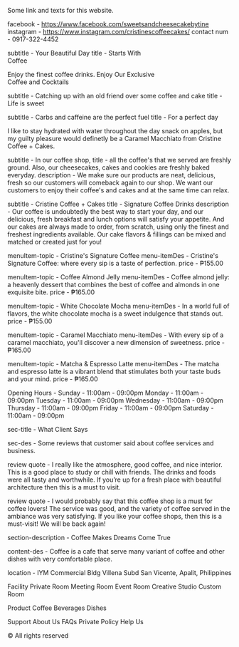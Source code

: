 Some link and texts for this website.

 <!-- For Nav Section -->

facebook - https://www.facebook.com/sweetsandcheesecakebytine
instagram - https://www.instagram.com/cristinescoffeecakes/
contact num - 0917-322-4452

<!-- For Home Section -->

subtitle - Your Beautiful Day
title - Starts With <br> Coffee

Enjoy the finest coffee drinks.
Enjoy Our Exclusive <br> Coffee and Cocktails

subtitle - Catching up with an old friend over some coffee and cake
title - Life is sweet

subtitle - Carbs and caffeine are the perfect fuel
title - For a perfect day

<!-- For About Section -->

I like to stay hydrated with water throughout the day snack on apples, but my guilty pleasure would definetly be a Caramel Macchiato from Cristine Coffee + Cakes.

subtitle - In our coffee shop,
title - all the coffee's that we served are freshly ground. Also, our cheesecakes, cakes and cookies are freshly baked everyday.
description - We make sure our products are neat, delicious, fresh so our customers will comeback again to our shop. We want our customers to enjoy their coffee's and cakes and at the same time can relax.

<!-- For Menu Section -->

subtitle - Cristine Coffee + Cakes
title - Signature Coffee Drinks
description - Our coffee is undoubtedly the best way to start your day, and our delicious, fresh breakfast and lunch options will satisfy your appetite. And our cakes are always made to order, from scratch, using only the finest and freshest ingredients available. Our cake flavors & fillings can be mixed and matched or created just for you!

menuItem-topic - Cristine's Signature Coffee
menu-itemDes - Cristine's Signature Coffee: where every sip is a taste of perfection.
price - ₱155.00

menuItem-topic - Coffee Almond Jelly
menu-itemDes - Coffee almond jelly: a heavenly dessert that combines the best of coffee and almonds in one exquisite bite.
price - ₱165.00

menuItem-topic - White Chocolate Mocha
menu-itemDes - In a world full of flavors, the white chocolate mocha is a sweet indulgence that stands out.
price - ₱155.00

menuItem-topic - Caramel Macchiato
menu-itemDes - With every sip of a caramel macchiato, you'll discover a new dimension of sweetness.
price - ₱165.00

menuItem-topic - Matcha & Espresso Latte
menu-itemDes - The matcha and espresso latte is a vibrant blend that stimulates both your taste buds and your mind.
price - ₱165.00

Opening Hours -
Sunday - 11:00am - 09:00pm
Monday - 11:00am - 09:00pm
Tuesday - 11:00am - 09:00pm
Wednesday - 11:00am - 09:00pm
Thursday - 11:00am - 09:00pm
Friday - 11:00am - 09:00pm
Saturday - 11:00am - 09:00pm

 <!-- Review Section -->

sec-title - What Client Says

sec-des - Some reviews that customer said about coffee services and business.

review quote - I really like the atmosphere, good coffee, and nice interior. This is a good place to study or chill with friends. The drinks and foods were all tasty and worthwhile. If you’re up for a fresh place with beautiful architecture then this is a must to visit.

review quote - I would probably say that this coffee shop is a must for coffee lovers! The service was good, and the variety of coffee served in the ambiance was very satisfying. If you like your coffee shops, then this is a must-visit! We will be back again!

 <!-- Newsletter Section -->

section-description - Coffee Makes Dreams Come True

 <!-- Footer Section -->

content-des - Coffee is a cafe that serve many variant of coffee and other dishes with very comfortable place.

location - IYM Commercial Bldg Villena Subd San Vicente, Apalit, Philippines

Facility
Private Room
Meeting Room
Event Room
Creative Studio
Custom Room

Product
Coffee
Beverages
Dishes

Support
About Us
FAQs
Private Policy
Help Us

&#169; All rights reserved
